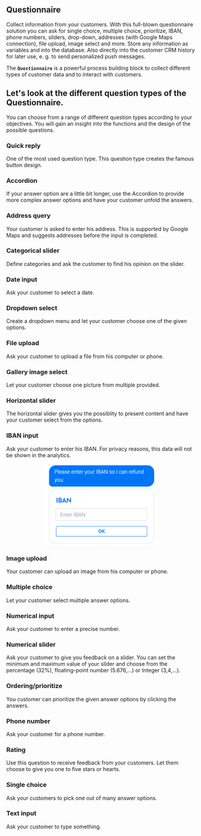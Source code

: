 ## Questionnaire

Collect information from your customers. With this full-blown questionnaire solution you can ask for single choice, multiple choice, prioritize, IBAN, phone numbers, sliders, drop-down, addresses (with Google Maps connection), file upload, image select and more.
Store any information as variables and into the database. Also directly into the customer CRM history for later use, e. g. to send personalized push messages.


The **`Questionnaire`** is a powerful process building block to collect different types of customer data and to interact with customers.

## Let's look at the **different question types** of the Questionnaire.

You can choose from a range of different question types according to your objectives. You will gain an insight into the functions and the design of the possible questions.

### Quick reply

One of the most used question type. This question type creates the famous button design.

### Accordion

If your answer option are a little bit longer, use the Accordion to provide more complex answer options and have your customer unfold the answers.


### Address query

Your customer is asked to enter his address. This is supported by Google Maps and suggests addresses before the input is completed.

### Categorical slider

Define categories and ask the customer to find his opinion on the slider.


### Date input

Ask your customer to select a date.


### Dropdown select

Create a dropdown menu and let your customer choose one of the given options.


### File upload

Ask your customer to upload a file from his computer or phone.


### Gallery image select

Let your customer choose one picture from multiple provided.


### Horizontal slider

The horizontal slider gives you the possiblity to present content and have your customer select from the options.


### IBAN input

Ask your customer to enter his IBAN. For privacy reasons, this data will not be shown in the analytics.

<p align="center">
  <img src="iban.png" alt="process building blocks Iban" title="process building blocks iban" width="300"/>
</p>

### Image upload

Your customer can upload an image from his computer or phone.


### Multiple choice

Let your customer select multiple answer options.


### Numerical input

Ask your customer to enter a precise number.


### Numerical slider

Ask your customer to give you feedback on a slider. You can set the minimum and maximum value of your slider and choose from the percentage (32%), floating-point number (5.676,...) or Integer (3,4,...).


### Ordering/prioritize

You customer can prioritize the given answer options by clicking the answers.


### Phone number

Ask your customer for a phone number.

### Rating

Use this question to receive feedback from your customers. Let them choose to give you one to five stars or hearts.


### Single choice

Ask your customers to pick one out of many answer options.


### Text input

Ask your customer to type something.
